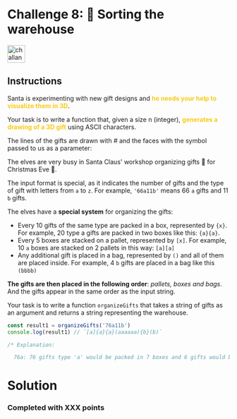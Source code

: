 # Challenge 8: 🏬 Sorting the warehouse

<img src="https://adventjs.dev/challenges-2023/8.png" alt="challange-08" width="40px" height="40px" />

## Instructions

<p>Santa is experimenting with new gift designs and <strong style="color:rgb(250 202 21)">he needs your help to visualize them in 3D</strong>.</p>
<p>Your task is to write a function that, given a size n (integer), <strong style="color:rgb(250 202 21)">generates a drawing of a 3D gift</strong> using ASCII characters.</p>
<p>The lines of the gifts are drawn with # and the faces with the symbol passed to us as a parameter:</p>

<p>The elves are very busy in Santa Claus' workshop organizing gifts 🎁 for Christmas Eve 🎄.</p>
<p>The input format is special, as it indicates the number of gifts and the type of gift with letters from <code>a</code> to <code>z</code>. For example, <code>'66a11b'</code> means 66 <code>a</code> gifts and 11 <code>b</code> gifts.</p>
<p>The elves have a <strong>special system</strong> for organizing the gifts:</p>
<ul>
<li>Every 10 gifts of the same type are packed in a box, represented by <code>{x}</code>. For example, 20 type a gifts are packed in two boxes like this: <code>{a}{a}</code>.</li>
<li>Every 5 boxes are stacked on a pallet, represented by <code>[x]</code>. For example, 10 <code>a</code> boxes are stacked on 2 pallets in this way: <code>[a][a]</code></li>
<li>Any additional gift is placed in a bag, represented by <code>()</code> and all of them are placed inside. For example, 4 <code>b</code> gifts are placed in a bag like this <code>(bbbb)</code></li>
</ul>
<p><strong>The gifts are then placed in the following order</strong>: <em>pallets, boxes and bags</em>. And the gifts appear in the same order as the input string.</p>
<p>Your task is to write a function <code>organizeGifts</code> that takes a string of gifts as an argument and returns a string representing the warehouse.</p>

```js
const result1 = organizeGifts('76a11b')
console.log(result1) // `[a]{a}{a}(aaaaaa){b}(b)`

/* Explanation:

  76a: 76 gifts type 'a' would be packed in 7 boxes and 6 gifts would be left, resulting in 1 pallet [a] (for the first 5 boxes), 2 loose boxes {a}{a} and a bag with 6 gifts (aaaaaa)

```

# Solution
### Completed with XXX points
```js

```